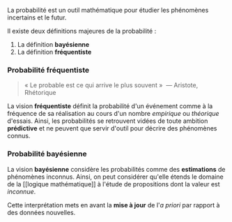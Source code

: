 La probabilité est un outil mathématique pour étudier les phénomènes incertains et le futur.

Il existe deux définitions majeures de la probabilité :
1. La définition **bayésienne**
2. La définition **fréquentiste**

### Probabilité fréquentiste

> « Le probable est ce qui arrive le plus souvent » 
>   — Aristote, Rhétorique

La vision **fréquentiste** définit la probabilité d'un événement comme à la fréquence de sa réalisation au cours d'un nombre *empirique* ou *théorique* d'essais. Ainsi, les probabilités se retrouvent vidées de toute ambition **prédictive** et ne peuvent que servir d'outil pour décrire des phénomènes connus. 

### Probabilité bayésienne

La vision **bayésienne** considère les probabilités comme des **estimations** de phénomènes inconnus. Ainsi, on peut considérer qu'elle étends le domaine de la [[logique mathématique]] à l'étude de propositions dont la valeur est *inconnue*.

Cette interprétation mets en avant la **mise à jour** de l'*a priori* par rapport à des données nouvelles. 





